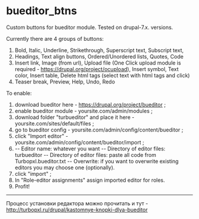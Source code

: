 bueditor_btns
=============

Custom buttons for bueditor module. Tested on drupal-7.x. versions.

Currently there are 4 groups of buttons:
 1. Bold, Italic, Underline, Strikethrough, Superscript text, Subscript text, 
 3. Headings, Text align buttons, Ordered/Unordered lists, Quotes, Code
 3. Insert link, Image (from url), Upload file (One Click upload module is required - https://drupal.org/project/ocupload),
   Insert symbol, Text color, Insert table, Delete html tags (select text with html tags and click)
 4. Teaser break, Preview, Help, Undo, Redo


To enable:
 1. download bueditor here - https://drupal.org/project/bueditor ;
 2. enable bueditor module - yoursite.com/admin/modules ;
 3. download folder "turbueditor" and place it here - yoursite.com/sites/default/files ;
 4. go to bueditor config - yoursite.com/admin/config/content/bueditor ;
 5. click "Import editor" - yoursite.com/admin/config/content/bueditor/import ;
 6. -- Editor name: whatever you want
    -- Directory of editor files: turbueditor
    -- Directory of editor files: paste all code from Turbopxl.bueditor.txt
    -- Overwrite: if you want to overwrite existing editors you may choose one (optionally).
 7. click "import" ;
 8. In "Role-editor assignments" assign imported editor for roles.
 9. Profit!
 
 -------------------------------------------
 Процесс установки редактора можно прочитать и тут - http://turbopxl.ru/drupal/kastomnye-knopki-dlya-bueditor
 
